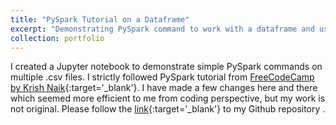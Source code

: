 ```yaml
---
title: "PySpark Tutorial on a Dataframe"
excerpt: "Demonstrating PySpark command to work with a dataframe and using PySpark ML to build a simple regression model<br/><img src='/images/pyspark-tutorial.png'>"
collection: portfolio
---
```


I created a Jupyter notebook to demonstrate simple PySpark commands on multiple .csv files. I strictly followed PySpark tutorial from [FreeCodeCamp by Krish Naik](https://www.youtube.com/watch?v=_C8kWso4ne4&t=5212s){:target='_blank'}. I have made a few changes here and there which seemed more efficient to me from coding perspective, but my work is not original. Please follow the [link](https://github.com/kemalozalp/pyspark-tutorial/blob/main/README.md){:target='_blank'} to my Github repository    .